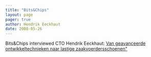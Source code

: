 ```yaml
---
title: "Bits&Chips"
layout: page 
pager: true
author: Hendrik Eeckhaut
date: 2008-05-26
---
```

<div class="content">
<p>Bits&amp;Chips interviewed CTO Hendrik Eeckhaut: <a href="http://www.bits-chips.nl/nieuws/interviews/bekijk/artikel/van-geavanceerde-ontwikkeltechnieken-naar-lastige-zaakvoerderschoenen.html" class="elf-external elf-icon">Van geavanceerde ontwikkeltechnieken naar lastige zaakvoerdersschoenen"</a></p>  </div>



